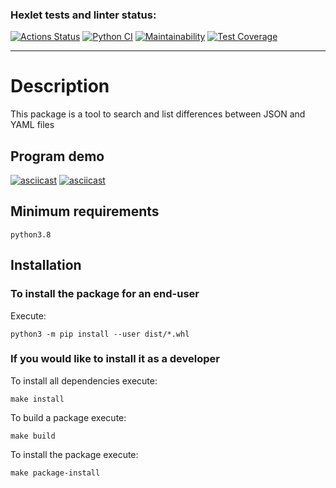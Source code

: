 ### Hexlet tests and linter status:
[![Actions Status](https://github.com/SHArtyom/python-project-50/workflows/hexlet-check/badge.svg)](https://github.com/SHArtyom/python-project-50/actions)
[![Python CI](https://github.com/SHArtyom/python-project-50/actions/workflows/Python-CI.yml/badge.svg)](https://github.com/SHArtyom/python-project-50/actions/workflows/Python-CI.yml)
[![Maintainability](https://api.codeclimate.com/v1/badges/39f82bf32739fa9427e6/maintainability)](https://codeclimate.com/github/SHArtyom/python-project-50/maintainability)
[![Test Coverage](https://api.codeclimate.com/v1/badges/39f82bf32739fa9427e6/test_coverage)](https://codeclimate.com/github/SHArtyom/python-project-50/test_coverage)
____

# Description

This package is a tool to search and list differences between JSON and YAML files

## Program demo
[![asciicast](https://asciinema.org/a/ZeE9qGo90bBKHLxejH9He9jUz.svg)](https://asciinema.org/a/ZeE9qGo90bBKHLxejH9He9jUz)
[![asciicast](https://asciinema.org/a/qCBNfo6yDoxKasglaCtG7XpIF.svg)](https://asciinema.org/a/qCBNfo6yDoxKasglaCtG7XpIF)

## Minimum requirements

`python3.8`

## Installation

### To install the package for an end-user

Execute:

`python3 -m pip install --user dist/*.whl`

### If you would like to install it as a developer

To install all dependencies execute:

`make install`

To build a package execute:

`make build`

To install the package execute:

`make package-install`
